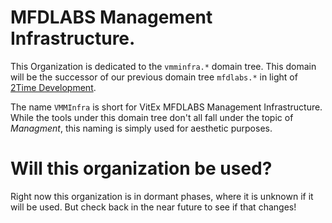# MFDLABS Management Infrastructure.
This Organization is dedicated to the `vmminfra.*` domain tree. This domain will be the successor of our previous domain tree `mfdlabs.*` in light of [2Time Development](https://confluence.world-around-worlds.vmminfra.dev/display/IVX/2Time+Is+Coming.++This+is+What+you+should+know.).

The name `VMMInfra` is short for VitEx MFDLABS Management Infrastructure. While the tools under this domain tree don't all fall under the topic of *Managment*, this naming is simply used for aesthetic purposes.

# Will this organization be used?
Right now this organization is in dormant phases, where it is unknown if it will be used. But check back in the near future to see if that changes!
